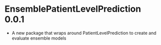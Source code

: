 EnsemblePatientLevelPrediction 0.0.1
======================
  - A new package that wraps around PatientLevelPrediction to create and evaluate ensemble models